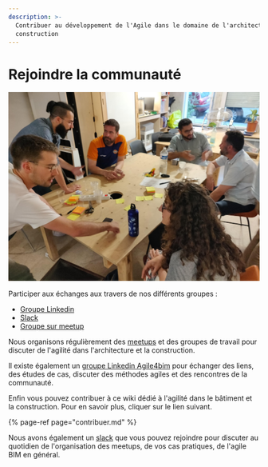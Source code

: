 ```yaml
---
description: >-
  Contribuer au développement de l'Agile dans le domaine de l'architecture et la
  construction
---
```


# Rejoindre la communauté



![Meetup Agile BIM](../../.gitbook/assets/agile-bim-meetup.jpg)

Participer aux échanges aux travers de nos différents groupes :

* [Groupe Linkedin](https://www.linkedin.com/groups/8584849/)
* [Slack](https://communityinviter.com/apps/agile-bim/agile-bim) 
* [Groupe sur meetup](https://www.meetup.com/fr-FR/collaborative-architecture/)

Nous organisons régulièrement des [meetups](https://www.meetup.com/fr-FR/collaborative-architecture/) et des groupes de travail pour discuter de l'agilité dans l'architecture et la construction. 

Il existe également un [groupe Linkedin Agile4bim](https://www.linkedin.com/groups/8584849/) pour échanger des liens, des études de cas, discuter des méthodes agiles et des rencontres de la communauté.

Enfin vous pouvez contribuer à ce wiki dédié à l'agilité dans le bâtiment et la construction. Pour en savoir plus, cliquer sur le lien suivant.

{% page-ref page="contribuer.md" %}



Nous avons également un [slack](http://bit.ly/agilebimslack) que vous pouvez rejoindre pour discuter au quotidien de l'organisation des meetups, de vos cas pratiques, de l'agile BIM en général.







